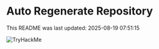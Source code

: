 # Auto Regenerate Repository

This README was last updated: 2025-08-19 07:51:15

 ![TryHackMe](https://tryhackme.com/badge/533634)